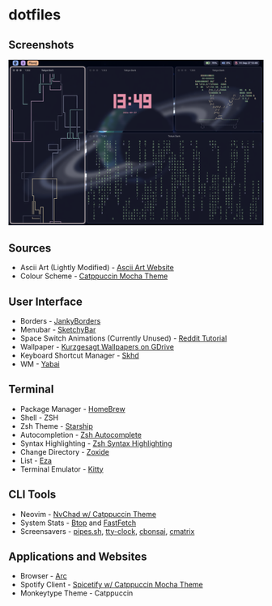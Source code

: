 # dotfiles
## Screenshots
<img src="https://github.com/Mirage-Panda/dotfiles/blob/main/screenshots/Screensavers.png?raw=true">

## Sources
- Ascii Art (Lightly Modified) - [Ascii Art Website](https://www.asciiart.eu/space/spaceships)  
- Colour Scheme - [Catppuccin Mocha Theme](https://catppuccin.com/palette)  

## User Interface
- Borders - [JankyBorders](https://github.com/FelixKratz/JankyBorders)  
- Menubar - [SketchyBar](https://github.com/FelixKratz/SketchyBar)  
- Space Switch Animations (Currently Unused) - [Reddit Tutorial](https://www.reddit.com/r/unixporn/comments/1e53nnu/comment/ldrd0j3/?utm_source=share&utm_medium=web3x&utm_name=web3xcss&utm_term=1&utm_content=share_button)  
- Wallpaper - [Kurzgesagt Wallpapers on GDrive](https://drive.google.com/drive/folders/1--0Wgn2ymRLv24H9-0YotbtG0ihF7rhi?usp=sharing)  
- Keyboard Shortcut Manager - [Skhd](https://github.com/koekeishiya/skhd)  
- WM - [Yabai](https://github.com/koekeishiya/yabai)  

## Terminal
- Package Manager - [HomeBrew](https://brew.sh/)  
- Shell - ZSH  
- Zsh Theme - [Starship](https://starship.rs/)  
- Autocompletion - [Zsh Autocomplete](https://github.com/marlonrichert/zsh-autocomplete)  
- Syntax Highlighting - [Zsh Syntax Highlighting](https://github.com/zsh-users/zsh-syntax-highlighting)  
- Change Directory - [Zoxide](https://github.com/ajeetdsouza/zoxide)  
- List - [Eza](https://github.com/eza-community/eza)  
- Terminal Emulator - [Kitty](https://sw.kovidgoyal.net/kitty/)  

## CLI Tools
- Neovim - [NvChad w/ Catppuccin Theme](https://nvchad.com/)  
- System Stats - [Btop](https://github.com/aristocratos/btop) and [FastFetch](https://github.com/fastfetch-cli/fastfetch)  
- Screensavers - [pipes.sh](https://github.com/pipeseroni/pipes.sh), [tty-clock](https://github.com/xorg62/tty-clock), [cbonsai](https://github.com/mhzawadi/homebrew-cbonsai), [cmatrix](https://github.com/abishekvashok/cmatrix)  

## Applications and Websites
- Browser - [Arc](https://arc.net/)  
- Spotify Client - [Spicetify w/ Catppuccin Mocha Theme](https://spicetify.app/)  
- Monkeytype Theme - Catppuccin
